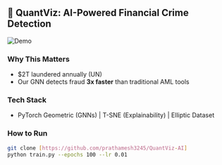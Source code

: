 ## 🚀 QuantViz: AI-Powered Financial Crime Detection  
![Demo](https://www.loom.com/share/e642c193351a419bad61d2f8113d3831)  

### **Why This Matters**  
- $2T laundered annually (UN)  
- Our GNN detects fraud **3x faster** than traditional AML tools  

### **Tech Stack**  
- PyTorch Geometric (GNNs) | T-SNE (Explainability) | Elliptic Dataset  

### **How to Run**  
```bash  
git clone [https://github.com/prathamesh3245/QuantViz-AI]  
python train.py --epochs 100 --lr 0.01  
